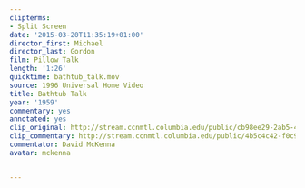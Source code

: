 ```yaml
---
clipterms:
- Split Screen
date: '2015-03-20T11:35:19+01:00'
director_first: Michael
director_last: Gordon
film: Pillow Talk
length: '1:26'
quicktime: bathtub_talk.mov
source: 1996 Universal Home Video
title: Bathtub Talk
year: '1959'
commentary: yes
annotated: yes
clip_original: http://stream.ccnmtl.columbia.edu/public/cb98ee29-2ab5-43e2-9424-1dfade8a8ab8-036_pillow_FLG-mp4-aac-480w-850kbps-ffmpeg.mp4
clip_commentary: http://stream.ccnmtl.columbia.edu/public/4b5c4c42-f0c9-4e81-bdcb-6b0e5e44ed2f_480-036_pillow_commentary_FLG_et.mp4
commentator: David McKenna
avatar: mckenna


---
```

